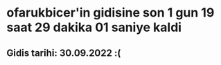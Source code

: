# ofarukbicer'in gidisine son 1 gun 19 saat 29 dakika 01 saniye kaldi

## Gidis tarihi: 30.09.2022 :(